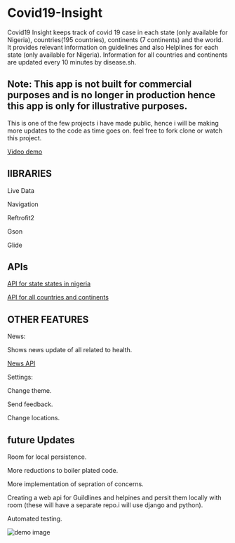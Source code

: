 # Covid19-Insight


Covid19 Insight keeps track of covid 19 case in each state (only available for Nigeria), countries(195 countries), continents (7 continents) and the world.
It provides relevant information on guidelines and also Helplines for each state (only available for Nigeria). Information for all countries and continents are updated every 10 minutes by disease.sh.


## Note: This app is not built for commercial purposes and is no longer in production hence this app is only for illustrative purposes.

This is one of the few projects i have made public, hence i will be making more updates to the code as time goes on. feel free to fork clone or watch this project.

 [Video demo](https://youtu.be/9q7elJWsRjg)


## lIBRARIES

Live Data

Navigation

Reftrofit2

Gson

Glide


## APIs

 [API for state states in nigeria](https://covidnigeria.herokuapp.com/api)


 [API for all countries and continents](https://corona.lmao.ninja/)


## OTHER FEATURES

News:

Shows news update of all related to health.

 [News API](https://newsapi.org/)


Settings:  

Change theme.

Send feedback.

Change locations.


 ## future Updates

Room for local persistence.

More reductions to boiler plated code.

More implementation of sepration of concerns.

Creating a web api for Guildlines and helpines and persit them locally with room (these will have a separate repo.i will use django and python).

Automated testing.


![demo image](https://github.com/commitware/Covid19-Insight-Nigeria/blob/master/screenshot%20(6).jpg)














